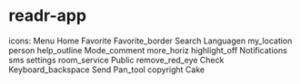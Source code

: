 # readr-app
icons: 
Menu
Home
Favorite
Favorite_border
Search 
Languagen
my_location
person
help_outline
Mode_comment
more_horiz
highlight_off
Notifications
sms
settings
room_service
Public
remove_red_eye
Check
Keyboard_backspace
Send
Pan_tool
copyright
Cake